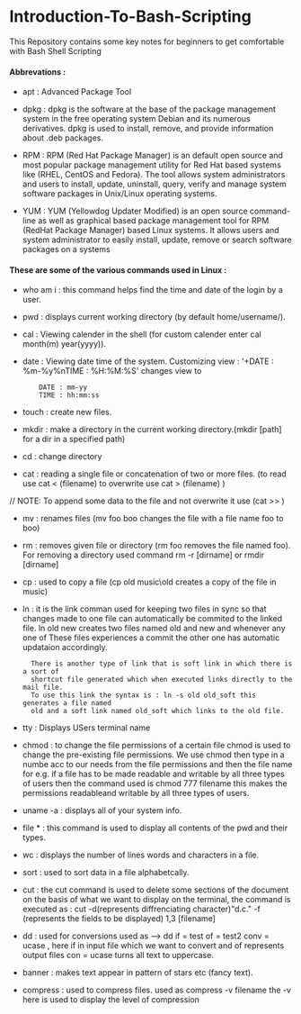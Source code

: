 # Introduction-To-Bash-Scripting
This Repository contains some key notes for beginners to get comfortable with Bash Shell Scripting

#### Abbrevations :

* apt : Advanced Package Tool

* dpkg : dpkg is the software at the base of the package management system in
the free operating system Debian and its numerous derivatives.
dpkg is used to install, remove, and provide information about .deb packages.

* RPM : RPM (Red Hat Package Manager) is an default open source and most popular
package management utility for Red Hat based systems like (RHEL, CentOS and Fedora).
The tool allows system administrators and users to install, update, uninstall,
query, verify and manage system software packages in Unix/Linux operating systems.

* YUM : YUM (Yellowdog Updater Modified) is an open source command-line as well
as graphical based package management tool for
RPM (RedHat Package Manager) based Linux systems. It allows users and system
administrator to easily install, update, remove or search software packages on a systems



#### These are some of the various commands used in Linux :

* who am i : this command helps find the time and date of the login by a user.

* pwd : displays current working directory (by default home/username/).

* cal : Viewing calender in the shell (for custom calender enter cal month(m) year(yyyy)).

* date : Viewing date time of the system.
          Customizing view : '+DATE : %m-%y%nTIME : %H:%M:%S' changes view to

          DATE : mm-yy
          TIME : hh:mm:ss

* touch : create new files.

* mkdir : make a directory in the current working directory.(mkdir [path] for a dir in a specified path)

* cd : change directory

* cat : reading a single file or concatenation of two or more files. (to read use cat < (filename) to overwrite use cat > (filename) )

// NOTE: To append some data to the file and not overwrite it use (cat >> )

* mv : renames files (mv foo boo changes the file with a file name foo to boo)

* rm : removes given file or directory (rm foo removes the file named foo). For removing a directory used command rm -r [dirname] or rmdir [dirname]

* cp : used to copy a file (cp old music\old creates a copy of the file in music)

* ln : it is the link comman used for keeping two files in sync so that changes
        made to one file can automatically be commited to the linked file.
        ln old new creates two files named old and new and whenever any one of These
        files experiences a commit the other one has automatic updataion accordingly.

        There is another type of link that is soft link in which there is a sort of
        shortcut file generated which when executed links directly to the mail file.
        To use this link the syntax is : ln -s old old_soft this generates a file named
        old and a soft link named old_soft which links to the old file.

* tty : Displays USers terminal name

* chmod : to change the file permissions of a certain file chmod is used to change the
           pre-existing file permissions. We use chmod then type in a numbe acc to our
           needs from the file permissions and then the file name for e.g. if a file has
           to be made readable and writable by all three types of users then the command
           used is chmod 777 filename this makes the permissions readableand writable
           by all three types of users.

* uname -a : displays all of your system info.

* file * : this command is used to display all contents of the pwd and their types.

* wc : displays the number of lines words and characters in a file.

* sort : used to sort data in a file alphabetcally.

* cut : the cut command is used to delete some sections of the document on the basis
         of what we want to display on the terminal,
         the command is executed as : cut -d(represents diffrenciating character)"d.c." -f (represents the fields to be displayed) 1,3 [filename]

* dd : used for conversions used as --> dd if = test of = test2 conv = ucase , here if in input file which we want to convert and of represents output files con = ucase turns all text to uppercase.

* banner : makes text appear in pattern of stars etc (fancy text).

* compress : used to compress files. used as compress -v filename
              the -v here is used to display the level of compression



